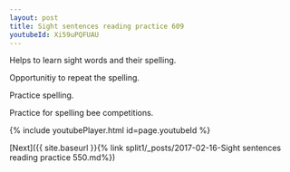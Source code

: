 ```yaml
---
layout: post
title: Sight sentences reading practice 609
youtubeId: Xi59uPQFUAU
---
```

 
 
Helps to learn sight words and their spelling.

Opportunitiy to repeat the spelling. 

Practice spelling. 
 
Practice for spelling bee competitions. 
 
{% include youtubePlayer.html id=page.youtubeId %}
 
 

[Next]({{ site.baseurl }}{% link  split1/_posts/2017-02-16-Sight sentences reading practice 550.md%})
 
